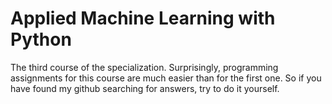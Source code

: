# Applied Machine Learning with Python
The third course of the specialization. Surprisingly, programming assignments for this course are much easier than for the first one. So if you have found my github searching for answers, try to do it yourself.
